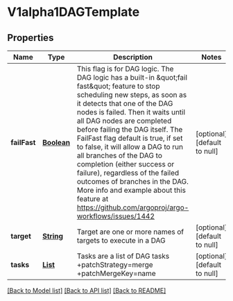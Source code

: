 # V1alpha1DAGTemplate
## Properties

Name | Type | Description | Notes
------------ | ------------- | ------------- | -------------
**failFast** | [**Boolean**](boolean.md) | This flag is for DAG logic. The DAG logic has a built-in \&quot;fail fast\&quot; feature to stop scheduling new steps, as soon as it detects that one of the DAG nodes is failed. Then it waits until all DAG nodes are completed before failing the DAG itself. The FailFast flag default is true,  if set to false, it will allow a DAG to run all branches of the DAG to completion (either success or failure), regardless of the failed outcomes of branches in the DAG. More info and example about this feature at https://github.com/argoproj/argo-workflows/issues/1442 | [optional] [default to null]
**target** | [**String**](string.md) | Target are one or more names of targets to execute in a DAG | [optional] [default to null]
**tasks** | [**List**](v1alpha1.DAGTask.md) | Tasks are a list of DAG tasks +patchStrategy&#x3D;merge +patchMergeKey&#x3D;name | [optional] [default to null]

[[Back to Model list]](../README.md#documentation-for-models) [[Back to API list]](../README.md#documentation-for-api-endpoints) [[Back to README]](../README.md)

